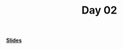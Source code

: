 <div align="center">
  <h1>Day 02</h1>
  <br/>
</div>

<h4><a href="https://docs.google.com/presentation/d/1K-JXPtPcyRykvOl-VwDpGwl9Dbpx-or-481c9uKso8o/edit?usp=sharing">Slides</a></h4>
<br>